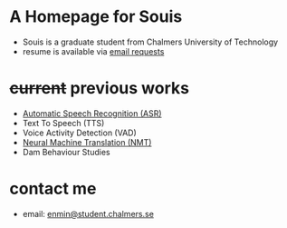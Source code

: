 # A Homepage for Souis
- Souis is a graduate student from Chalmers University of Technology
- resume is available via [email requests](mailto:enmin@student.chalmers.se)

# ~~current~~ previous works

- [Automatic Speech Recognition (ASR)](ASR.md)
- Text To Speech (TTS)<!--(TTS.md)-->
- Voice Activity Detection (VAD)
- [Neural Machine Translation (NMT)](NMT.md)
- Dam Behaviour Studies

# contact me
- email: enmin@student.chalmers.se
